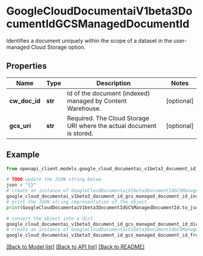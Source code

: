 # GoogleCloudDocumentaiV1beta3DocumentIdGCSManagedDocumentId

Identifies a document uniquely within the scope of a dataset in the user-managed Cloud Storage option.

## Properties

Name | Type | Description | Notes
------------ | ------------- | ------------- | -------------
**cw_doc_id** | **str** | Id of the document (indexed) managed by Content Warehouse. | [optional] 
**gcs_uri** | **str** | Required. The Cloud Storage URI where the actual document is stored. | [optional] 

## Example

```python
from openapi_client.models.google_cloud_documentai_v1beta3_document_id_gcs_managed_document_id import GoogleCloudDocumentaiV1beta3DocumentIdGCSManagedDocumentId

# TODO update the JSON string below
json = "{}"
# create an instance of GoogleCloudDocumentaiV1beta3DocumentIdGCSManagedDocumentId from a JSON string
google_cloud_documentai_v1beta3_document_id_gcs_managed_document_id_instance = GoogleCloudDocumentaiV1beta3DocumentIdGCSManagedDocumentId.from_json(json)
# print the JSON string representation of the object
print(GoogleCloudDocumentaiV1beta3DocumentIdGCSManagedDocumentId.to_json())

# convert the object into a dict
google_cloud_documentai_v1beta3_document_id_gcs_managed_document_id_dict = google_cloud_documentai_v1beta3_document_id_gcs_managed_document_id_instance.to_dict()
# create an instance of GoogleCloudDocumentaiV1beta3DocumentIdGCSManagedDocumentId from a dict
google_cloud_documentai_v1beta3_document_id_gcs_managed_document_id_from_dict = GoogleCloudDocumentaiV1beta3DocumentIdGCSManagedDocumentId.from_dict(google_cloud_documentai_v1beta3_document_id_gcs_managed_document_id_dict)
```
[[Back to Model list]](../README.md#documentation-for-models) [[Back to API list]](../README.md#documentation-for-api-endpoints) [[Back to README]](../README.md)


